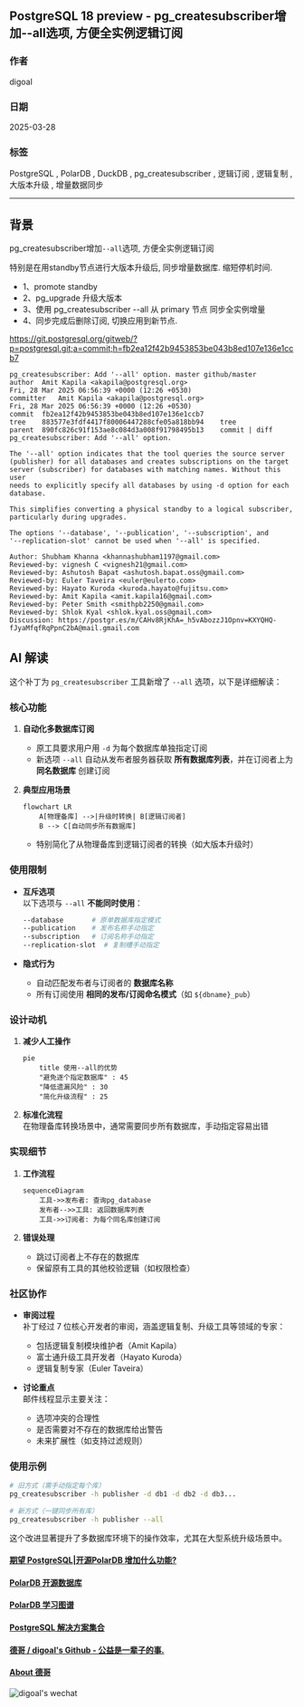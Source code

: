 ## PostgreSQL 18 preview - pg_createsubscriber增加--all选项, 方便全实例逻辑订阅  
                                                                                                                                          
### 作者                                                                                                              
digoal                                                                                                              
                                                                                                                     
### 日期                                                                                                                   
2025-03-28                                                                                                             
                                                                                                                  
### 标签                                                                                                                
PostgreSQL , PolarDB , DuckDB , pg_createsubscriber , 逻辑订阅 , 逻辑复制 , 大版本升级 , 增量数据同步  
                                                                                                                                         
----                                                                                                                  
                                                                                                                                
## 背景     
pg_createsubscriber增加`--all`选项, 方便全实例逻辑订阅  
  
特别是在用standby节点进行大版本升级后, 同步增量数据库. 缩短停机时间.  
- 1、promote standby   
- 2、pg_upgrade 升级大版本  
- 3、使用 pg_createsubscriber --all 从 primary 节点 同步全实例增量  
- 4、同步完成后删除订阅, 切换应用到新节点.   
  
  
https://git.postgresql.org/gitweb/?p=postgresql.git;a=commit;h=fb2ea12f42b9453853be043b8ed107e136e1ccb7  
```  
pg_createsubscriber: Add '--all' option. master github/master  
author	Amit Kapila <akapila@postgresql.org>	  
Fri, 28 Mar 2025 06:56:39 +0000 (12:26 +0530)  
committer	Amit Kapila <akapila@postgresql.org>	  
Fri, 28 Mar 2025 06:56:39 +0000 (12:26 +0530)  
commit	fb2ea12f42b9453853be043b8ed107e136e1ccb7  
tree	883577e3fdf4417f80006447288cfe05a818bb94	tree  
parent	890fc826c91f153ae8c084d3a008f91798495b13	commit | diff  
pg_createsubscriber: Add '--all' option.  
  
The '--all' option indicates that the tool queries the source server  
(publisher) for all databases and creates subscriptions on the target  
server (subscriber) for databases with matching names. Without this user  
needs to explicitly specify all databases by using -d option for each  
database.  
  
This simplifies converting a physical standby to a logical subscriber,  
particularly during upgrades.  
  
The options '--database', '--publication', '--subscription', and  
'--replication-slot' cannot be used when '--all' is specified.  
  
Author: Shubham Khanna <khannashubham1197@gmail.com>  
Reviewed-by: vignesh C <vignesh21@gmail.com>  
Reviewed-by: Ashutosh Bapat <ashutosh.bapat.oss@gmail.com>  
Reviewed-by: Euler Taveira <euler@eulerto.com>  
Reviewed-by: Hayato Kuroda <kuroda.hayato@fujitsu.com>  
Reviewed-by: Amit Kapila <amit.kapila16@gmail.com>  
Reviewed-by: Peter Smith <smithpb2250@gmail.com>  
Reviewed-by: Shlok Kyal <shlok.kyal.oss@gmail.com>  
Discussion: https://postgr.es/m/CAHv8RjKhA=_h5vAbozzJ1Opnv=KXYQHQ-fJyaMfqfRqPpnC2bA@mail.gmail.com  
```     
  
## AI 解读  
这个补丁为 `pg_createsubscriber` 工具新增了 `--all` 选项，以下是详细解读：  
  
  
  
### **核心功能**  
1. **自动化多数据库订阅**    
   - 原工具要求用户用 `-d` 为每个数据库单独指定订阅  
   - 新选项 `--all` 自动从发布者服务器获取 **所有数据库列表**，并在订阅者上为 **同名数据库** 创建订阅  
  
2. **典型应用场景**    
   ```mermaid  
   flowchart LR  
       A[物理备库] -->|升级时转换| B[逻辑订阅者]  
       B --> C[自动同步所有数据库]  
   ```  
   - 特别简化了从物理备库到逻辑订阅者的转换（如大版本升级时）  
  
  
  
### **使用限制**  
- **互斥选项**    
  以下选项与 `--all` **不能同时使用**：  
  ```bash  
  --database       # 原单数据库指定模式  
  --publication    # 发布名称手动指定  
  --subscription   # 订阅名称手动指定  
  --replication-slot  # 复制槽手动指定  
  ```  
  
- **隐式行为**    
  - 自动匹配发布者与订阅者的 **数据库名称**  
  - 所有订阅使用 **相同的发布/订阅命名模式**（如 `${dbname}_pub`）  
  
  
  
### **设计动机**  
1. **减少人工操作**    
   ```mermaid  
   pie  
       title 使用--all的优势  
       "避免逐个指定数据库" : 45  
       "降低遗漏风险" : 30  
       "简化升级流程" : 25  
   ```  
2. **标准化流程**    
   在物理备库转换场景中，通常需要同步所有数据库，手动指定容易出错  
  
  
  
### **实现细节**  
1. **工作流程**    
   ```mermaid  
   sequenceDiagram  
       工具->>发布者: 查询pg_database  
       发布者-->>工具: 返回数据库列表  
       工具->>订阅者: 为每个同名库创建订阅  
   ```  
  
2. **错误处理**    
   - 跳过订阅者上不存在的数据库  
   - 保留原有工具的其他校验逻辑（如权限检查）  
  
  
  
### **社区协作**  
- **审阅过程**    
  补丁经过 7 位核心开发者的审阅，涵盖逻辑复制、升级工具等领域的专家：  
  - 包括逻辑复制模块维护者（Amit Kapila）  
  - 富士通升级工具开发者（Hayato Kuroda）  
  - 逻辑复制专家（Euler Taveira）  
  
- **讨论重点**    
  邮件线程显示主要关注：  
  - 选项冲突的合理性  
  - 是否需要对不存在的数据库给出警告  
  - 未来扩展性（如支持过滤规则）  
  
  
  
### **使用示例**  
```bash  
# 旧方式（需手动指定每个库）  
pg_createsubscriber -h publisher -d db1 -d db2 -d db3...  
  
# 新方式（一键同步所有库）  
pg_createsubscriber -h publisher --all  
```  
  
这个改进显著提升了多数据库环境下的操作效率，尤其在大型系统升级场景中。  
        
  
#### [期望 PostgreSQL|开源PolarDB 增加什么功能?](https://github.com/digoal/blog/issues/76 "269ac3d1c492e938c0191101c7238216")
  
  
#### [PolarDB 开源数据库](https://openpolardb.com/home "57258f76c37864c6e6d23383d05714ea")
  
  
#### [PolarDB 学习图谱](https://www.aliyun.com/database/openpolardb/activity "8642f60e04ed0c814bf9cb9677976bd4")
  
  
#### [PostgreSQL 解决方案集合](../201706/20170601_02.md "40cff096e9ed7122c512b35d8561d9c8")
  
  
#### [德哥 / digoal's Github - 公益是一辈子的事.](https://github.com/digoal/blog/blob/master/README.md "22709685feb7cab07d30f30387f0a9ae")
  
  
#### [About 德哥](https://github.com/digoal/blog/blob/master/me/readme.md "a37735981e7704886ffd590565582dd0")
  
  
![digoal's wechat](../pic/digoal_weixin.jpg "f7ad92eeba24523fd47a6e1a0e691b59")
  
